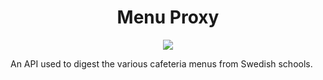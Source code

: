 <p align="center">
  <h1 align="center">Menu Proxy</h1>
</p>

<p align="center">
  <a href="https://codecov.io/gh/ThePicoNerd/menu-proxy">
    <img src="https://codecov.io/gh/ThePicoNerd/menu-proxy/branch/main/graph/badge.svg?token=rUytc5q58t"/>
  </a>
</p>

An API used to digest the various cafeteria menus from Swedish schools.

